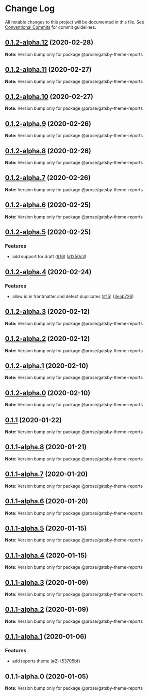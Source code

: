 # Change Log

All notable changes to this project will be documented in this file.
See [Conventional Commits](https://conventionalcommits.org) for commit guidelines.

## [0.1.2-alpha.12](https://github.com/prosejs/prose/compare/@prose/gatsby-theme-reports@0.1.2-alpha.11...@prose/gatsby-theme-reports@0.1.2-alpha.12) (2020-02-28)

**Note:** Version bump only for package @prose/gatsby-theme-reports





## [0.1.2-alpha.11](https://github.com/prosejs/prose/compare/@prose/gatsby-theme-reports@0.1.2-alpha.10...@prose/gatsby-theme-reports@0.1.2-alpha.11) (2020-02-27)

**Note:** Version bump only for package @prose/gatsby-theme-reports





## [0.1.2-alpha.10](https://github.com/prosejs/prose/compare/@prose/gatsby-theme-reports@0.1.2-alpha.9...@prose/gatsby-theme-reports@0.1.2-alpha.10) (2020-02-27)

**Note:** Version bump only for package @prose/gatsby-theme-reports





## [0.1.2-alpha.9](https://github.com/prosejs/prose/compare/@prose/gatsby-theme-reports@0.1.2-alpha.8...@prose/gatsby-theme-reports@0.1.2-alpha.9) (2020-02-26)

**Note:** Version bump only for package @prose/gatsby-theme-reports





## [0.1.2-alpha.8](https://github.com/prosejs/prose/compare/@prose/gatsby-theme-reports@0.1.2-alpha.7...@prose/gatsby-theme-reports@0.1.2-alpha.8) (2020-02-26)

**Note:** Version bump only for package @prose/gatsby-theme-reports





## [0.1.2-alpha.7](https://github.com/prosejs/prose/compare/@prose/gatsby-theme-reports@0.1.2-alpha.6...@prose/gatsby-theme-reports@0.1.2-alpha.7) (2020-02-26)

**Note:** Version bump only for package @prose/gatsby-theme-reports





## [0.1.2-alpha.6](https://github.com/prosejs/prose/compare/@prose/gatsby-theme-reports@0.1.2-alpha.5...@prose/gatsby-theme-reports@0.1.2-alpha.6) (2020-02-25)

**Note:** Version bump only for package @prose/gatsby-theme-reports





## [0.1.2-alpha.5](https://github.com/prosejs/prose/compare/@prose/gatsby-theme-reports@0.1.2-alpha.4...@prose/gatsby-theme-reports@0.1.2-alpha.5) (2020-02-25)


### Features

* add support for draft ([#16](https://github.com/prosejs/prose/issues/16)) ([a1250c3](https://github.com/prosejs/prose/commit/a1250c3b504c8e30993089b9e46055fa6ac3ea25))





## [0.1.2-alpha.4](https://github.com/prosejs/prose/compare/@prose/gatsby-theme-reports@0.1.2-alpha.3...@prose/gatsby-theme-reports@0.1.2-alpha.4) (2020-02-24)


### Features

* allow id in frontmatter and detect duplicates ([#15](https://github.com/prosejs/prose/issues/15)) ([3eab726](https://github.com/prosejs/prose/commit/3eab7269826a52beed51a720c1d8e77ecefd9f14))





## [0.1.2-alpha.3](https://github.com/prosejs/prose/compare/@prose/gatsby-theme-reports@0.1.2-alpha.2...@prose/gatsby-theme-reports@0.1.2-alpha.3) (2020-02-12)

**Note:** Version bump only for package @prose/gatsby-theme-reports





## [0.1.2-alpha.2](https://github.com/prosejs/prose/compare/@prose/gatsby-theme-reports@0.1.2-alpha.1...@prose/gatsby-theme-reports@0.1.2-alpha.2) (2020-02-12)

**Note:** Version bump only for package @prose/gatsby-theme-reports





## [0.1.2-alpha.1](https://github.com/prosejs/prose/compare/@prose/gatsby-theme-reports@0.1.2-alpha.0...@prose/gatsby-theme-reports@0.1.2-alpha.1) (2020-02-10)

**Note:** Version bump only for package @prose/gatsby-theme-reports





## [0.1.2-alpha.0](https://github.com/prosejs/prose/compare/@prose/gatsby-theme-reports@0.1.1...@prose/gatsby-theme-reports@0.1.2-alpha.0) (2020-02-10)

**Note:** Version bump only for package @prose/gatsby-theme-reports





## [0.1.1](https://github.com/prosejs/prose/compare/@prose/gatsby-theme-reports@0.1.1-alpha.8...@prose/gatsby-theme-reports@0.1.1) (2020-01-22)

**Note:** Version bump only for package @prose/gatsby-theme-reports





## [0.1.1-alpha.8](https://github.com/prosejs/prose/compare/@prose/gatsby-theme-reports@0.1.1-alpha.7...@prose/gatsby-theme-reports@0.1.1-alpha.8) (2020-01-21)

**Note:** Version bump only for package @prose/gatsby-theme-reports





## [0.1.1-alpha.7](https://github.com/prosejs/prose/compare/@prose/gatsby-theme-reports@0.1.1-alpha.6...@prose/gatsby-theme-reports@0.1.1-alpha.7) (2020-01-20)

**Note:** Version bump only for package @prose/gatsby-theme-reports





## [0.1.1-alpha.6](https://github.com/prosejs/prose/compare/@prose/gatsby-theme-reports@0.1.1-alpha.5...@prose/gatsby-theme-reports@0.1.1-alpha.6) (2020-01-20)

**Note:** Version bump only for package @prose/gatsby-theme-reports





## [0.1.1-alpha.5](https://github.com/prosejs/prose/compare/@prose/gatsby-theme-reports@0.1.1-alpha.4...@prose/gatsby-theme-reports@0.1.1-alpha.5) (2020-01-15)

**Note:** Version bump only for package @prose/gatsby-theme-reports





## [0.1.1-alpha.4](https://github.com/prosejs/prose/compare/@prose/gatsby-theme-reports@0.1.1-alpha.3...@prose/gatsby-theme-reports@0.1.1-alpha.4) (2020-01-15)

**Note:** Version bump only for package @prose/gatsby-theme-reports





## [0.1.1-alpha.3](https://github.com/prosejs/prose/compare/@prose/gatsby-theme-reports@0.1.1-alpha.2...@prose/gatsby-theme-reports@0.1.1-alpha.3) (2020-01-09)

**Note:** Version bump only for package @prose/gatsby-theme-reports





## [0.1.1-alpha.2](https://github.com/prosejs/prose/compare/@prose/gatsby-theme-reports@0.1.1-alpha.1...@prose/gatsby-theme-reports@0.1.1-alpha.2) (2020-01-09)

**Note:** Version bump only for package @prose/gatsby-theme-reports





## [0.1.1-alpha.1](https://github.com/prosejs/prose/compare/@prose/gatsby-theme-reports@0.1.1-alpha.0...@prose/gatsby-theme-reports@0.1.1-alpha.1) (2020-01-06)


### Features

* add reports theme ([#2](https://github.com/prosejs/prose/issues/2)) ([53705bf](https://github.com/prosejs/prose/commit/53705bf02821623ddd91af607da64121c492c2e2))





## 0.1.1-alpha.0 (2020-01-05)

**Note:** Version bump only for package @prose/gatsby-theme-reports
